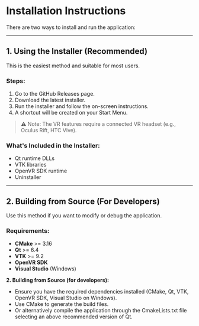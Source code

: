 # Installation Instructions

There are two ways to install and run the application:

---

## 1. Using the Installer (Recommended)

This is the easiest method and suitable for most users.

### Steps:
1. Go to the GitHub Releases page.
2. Download the latest installer.
3. Run the installer and follow the on-screen instructions.
4. A shortcut will be created on your Start Menu.

> ⚠️ Note: The VR features require a connected VR headset (e.g., Oculus Rift, HTC Vive).

### What's Included in the Installer:
- Qt runtime DLLs
- VTK libraries
- OpenVR SDK runtime
- Uninstaller

---

## 2. Building from Source (For Developers)

Use this method if you want to modify or debug the application.

### Requirements:
- **CMake** >= 3.16
- **Qt** >= 6.4
- **VTK** >= 9.2
- **OpenVR SDK**
- **Visual Studio** (Windows)


**2. Building from Source (for developers):**

   -   Ensure you have the required dependencies installed (CMake, Qt, VTK, OpenVR SDK, Visual Studio on Windows).
   -   Use CMake to generate the build files.
   -   Or alternatively compile the application through the CmakeLists.txt file selecting an above recommended version of Qt.